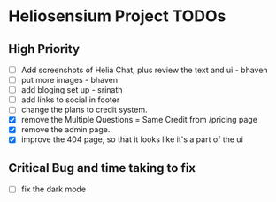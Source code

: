 # Heliosensium Project TODOs

## High Priority

- [ ] Add screenshots of Helia Chat, plus review the text and ui - bhaven 
- [ ] put more images - bhaven 
- [ ] add bloging set up - srinath
- [ ] add links to social in footer 
- [ ] change the plans to credit system.
- [x] remove the Multiple Questions = Same Credit from /pricing page 
- [x] remove the admin page.
- [x] improve the 404 page, so that it looks like it's a part of the ui 

## Critical Bug and time taking to fix
- [ ] fix the dark mode

